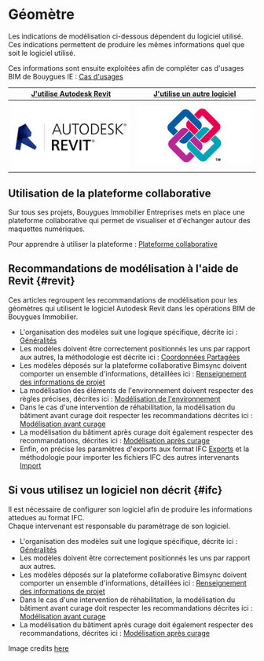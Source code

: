 # Géomètre

Les indications de modélisation ci-dessous dépendent du logiciel utilisé. Ces indications permettent de produire les mêmes informations quel que soit le logiciel utilisé.

Ces informations sont ensuite exploitées afin de compléter cas d'usages BIM de Bouygues IE : [Cas d'usages](../cas-dusages.md)

| [**J'utilise Autodesk Revit**](geometre.md#revit) | [**J'utilise un autre logiciel**](geometre.md#ifc) |
| :---: | :---: |
| ![](../.gitbook/assets/revit.png) | ![](../.gitbook/assets/ifc.jpg) |

## Utilisation de la plateforme collaborative

Sur tous ses projets, Bouygues Immobilier Entreprises mets en place une plateforme collaborative qui permet de visualiser et d'échanger autour des maquettes numériques.

Pour apprendre à utiliser la plateforme : [Plateforme collaborative](../plateforme-collaborative/)

## Recommandations de modélisation à l'aide de Revit {#revit}

Ces articles regroupent les recommandations de modélisation pour les géomètres qui utilisent le logiciel Autodesk Revit dans les opérations BIM de Bouygues Immobilier.

* L'organisation des modèles suit une logique spécifique, décrite ici : [Généralités]()
* Les modèles doivent être correctement positionnés les uns par rapport aux autres, la méthodologie est décrite ici : [Coordonnées Partagées](https://github.com/bim-bouygues-immobilier/bim-execution-plan/tree/2dd2261d87ee479acc1e366a1ddfa150bab032ec/02_Modelisation/01_geometre/georeferencement-rvt.md)
* Les modèles déposés sur la plateforme collaborative Bimsync doivent comporter un ensemble d'informations, détaillées ici : [Renseignement des informations de projet](https://github.com/bim-bouygues-immobilier/bim-execution-plan/tree/2dd2261d87ee479acc1e366a1ddfa150bab032ec/02_Modelisation/00_communs/info-projet-rvt.md)
* La modélisation des éléments de l'environnement doivent respecter des règles précises, décrites ici : [Modélisation de l'environnement](https://github.com/bim-bouygues-immobilier/bim-execution-plan/tree/2dd2261d87ee479acc1e366a1ddfa150bab032ec/02_Modelisation/01_geometre/modelisation-rvt.md)
* Dans le cas d'une intervention de réhabilitation, la modélisation du bâtiment avant curage doit respecter les recommandations décrites ici : [Modélisation avant curage](https://github.com/bim-bouygues-immobilier/bim-execution-plan/tree/2dd2261d87ee479acc1e366a1ddfa150bab032ec/02_Modelisation/01_geometre/modelisation-existant-batiment.md#avant)
* La modélisation du bâtiment après curage doit également respecter des recommandations, décrites ici : [Modélisation après curage](https://github.com/bim-bouygues-immobilier/bim-execution-plan/tree/2dd2261d87ee479acc1e366a1ddfa150bab032ec/02_Modelisation/01_geometre/modelisation-existant-batiment.md#apres)
* Enfin, on précise les paramètres d'exports aux format IFC [Exports](https://github.com/bim-bouygues-immobilier/bim-execution-plan/tree/2dd2261d87ee479acc1e366a1ddfa150bab032ec/02_Modelisation/00_communs/export-rvt.md) et la méthodologie pour importer les fichiers IFC des autres intervenants [Import](https://github.com/bim-bouygues-immobilier/bim-execution-plan/tree/2dd2261d87ee479acc1e366a1ddfa150bab032ec/02_Modelisation/00_communs/Import-IFC-rvt.md)

## Si vous utilisez un logiciel non décrit {#ifc}

Il est nécessaire de configurer son logiciel afin de produire les informations attedues au format IFC.  
Chaque intervenant est responsable du paramétrage de son logiciel.

* L'organisation des modèles suit une logique spécifique, décrite ici : [Généralités]()
* Les modèles doivent être correctement positionnés les uns par rapport aux autres.
* Les modèles déposés sur la plateforme collaborative Bimsync doivent comporter un ensemble d'informations, détaillées ici : [Renseignement des informations de projet]()
* Dans le cas d'une intervention de réhabilitation, la modélisation du bâtiment avant curage doit respecter les recommandations décrites ici : [Modélisation avant curage](https://github.com/bim-bouygues-immobilier/bim-execution-plan/tree/2dd2261d87ee479acc1e366a1ddfa150bab032ec/02_Modelisation/01_geometre/modelisation-existant-batiment.md#avant)
* La modélisation du bâtiment après curage doit également respecter des recommandations, décrites ici : [Modélisation après curage](https://github.com/bim-bouygues-immobilier/bim-execution-plan/tree/2dd2261d87ee479acc1e366a1ddfa150bab032ec/02_Modelisation/01_geometre/modelisation-existant-batiment.md#apres)

Image credits [here ](https://github.com/bim-bouygues-immobilier/bim-execution-plan/tree/2dd2261d87ee479acc1e366a1ddfa150bab032ec/CREDITS.md)

